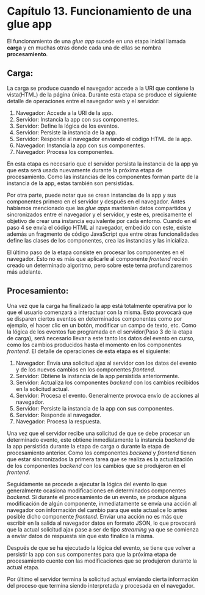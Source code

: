 # Capítulo 13. Funcionamiento de una glue app #

El funcionamiento de una *glue app* sucede en una etapa inicial llamada **carga** y en muchas otras donde cada una de ellas se nombra **procesamiento**.

## Carga: ##

La carga se produce cuando el navegador accede a la URI que contiene la vista(HTML) de la página única. Durante esta etapa se produce el siguiente detalle de operaciones entre el navegador web y el servidor:

1. Navegador: Accede a la URI de la app.
2. Servidor: Instancia la app con sus componentes.
3. Servidor: Define la lógica de los eventos.
4. Servidor: Persiste la instancia de la app.
5. Servidor: Responde al navegador enviando el código HTML de la app.
6. Navegador: Instancia la app con sus componentes.
7. Navegador: Procesa los componentes.

En esta etapa es necesario que el servidor persista la instancia de la app ya que esta será usada nuevamente durante la próxima etapa de procesamiento. Como las instancias de los componentes forman parte de la instancia de la app, estas también son persistidas.

Por otra parte, puede notar que se crean instancias de la app y sus componentes primero en el servidor y después en el navegador. Antes habíamos mencionado que las *glue apps* mantenían datos compartidos y sincronizados entre el navegador y el servidor, y este es, precisamente el objetivo de crear una instancia equivalente por cada entorno. Cuando en el paso 4 se envía el código HTML al navegador, embedido con este, existe además un fragmento de código JavaScript que entre otras funcionalidades define las clases de los componentes, crea las instancias y las inicializa.

El último paso de la etapa consiste en procesar los componentes en el navegador. Esto no es más que aplicarle al componente *frontend* recién creado un determinado algoritmo, pero sobre este tema profundizaremos más adelante.

## Procesamiento: ##

Una vez que la carga ha finalizado la app está totalmente operativa por lo que el usuario comenzará a interactuar con la misma. Esto provocará que se disparen ciertos eventos en determinados componentes como por ejemplo, el hacer clic en un botón, modificar un campo de texto, etc. Como la lógica de los eventos fue programada en el servidor(Paso 3 de la etapa de carga), será necesario llevar a este tanto los datos del evento en curso, como los cambios producidos hasta el momento en los componentes *frontend*. El detalle de operaciones de esta etapa es el siguiente:

1. Navegador: Envía una solicitud ajax al servidor con los datos del evento y de los nuevos cambios en los componentes *frontend*.
2. Servidor: Obtiene la instancia de la app persistida anteriormente.
3. Servidor: Actualiza los componentes *backend* con los cambios recibidos en la solicitud actual.
4. Servidor: Procesa el evento. Generalmente provoca envío de acciones al navegador.
5. Servidor: Persiste la instancia de la app con sus componentes.
6. Servidor: Responde al navegador.
7. Navegador: Procesa la respuesta.

Una vez que el servidor recibe una solicitud de que se debe procesar un determinado evento, este obtiene inmediatamente la instancia *backend* de la app persistida durante la etapa de carga o durante la etapa de procesamiento anterior. Como los componentes *backend* y *frontend* tienen que estar sincronizados la primera tarea que se realiza es la actualización de los componentes *backend* con los cambios que se produjeron en el *frontend*.

Seguidamente se procede a ejecutar la lógica del evento lo que generalmente ocasiona modificaciones en determinados componentes *backend*. Si durante el procesamiento de un evento, se produce alguna modificación de algún componente, inmediatamente se envía una acción al navegador con información del cambio para que este actualice lo antes posible dicho componente *frontend*. Enviar una acción no es más que escribir en la salida al navegador datos en formato JSON, lo que provocará que la actual solicitud ajax pase a ser de tipo *streaming* ya que se comienza a enviar datos de respuesta sin que esto finalice la misma.

Después de que se ha ejecutado la lógica del evento, se tiene que volver a persistir la app con sus componentes para que la próxima etapa de procesamiento cuente con las modificaciones que se produjeron durante la actual etapa.

Por último el servidor termina la solicitud actual enviando cierta información del proceso que termina siendo interpretada y procesada en el navegador.
